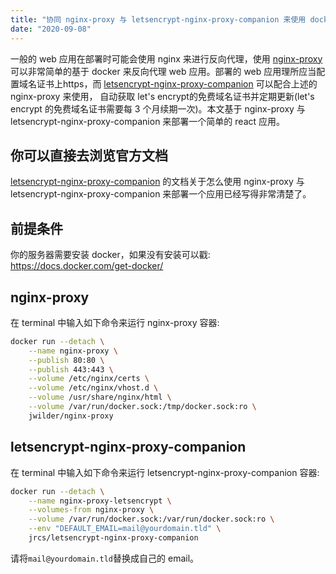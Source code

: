 ```yaml
---
title: "协同 nginx-proxy 与 letsencrypt-nginx-proxy-companion 来使用 docker 部署 web 应用"
date: "2020-09-08"
---
```

一般的 web 应用在部署时可能会使用 nginx 来进行反向代理，使用 [nginx-proxy](https://github.com/nginx-proxy/nginx-proxy) 可以非常简单的基于 docker 来反向代理 web 应用。部署的 web 应用理所应当配置域名证书上https，而 [letsencrypt-nginx-proxy-companion](https://github.com/nginx-proxy/docker-letsencrypt-nginx-proxy-companion) 可以配合上述的 nginx-proxy 来使用， 自动获取 let's encrypt的免费域名证书并定期更新(let's encrypt 的免费域名证书需要每 3 个月续期一次)。本文基于 nginx-proxy 与 letsencrypt-nginx-proxy-companion 来部署一个简单的 react 应用。

## 你可以直接去浏览官方文档
[letsencrypt-nginx-proxy-companion](https://github.com/nginx-proxy/docker-letsencrypt-nginx-proxy-companion) 的文档关于怎么使用 nginx-proxy 与 letsencrypt-nginx-proxy-companion 来部署一个应用已经写得非常清楚了。

## 前提条件
你的服务器需要安装 docker，如果没有安装可以戳: https://docs.docker.com/get-docker/

## nginx-proxy
在 terminal 中输入如下命令来运行 nginx-proxy 容器: 
```bash
docker run --detach \
    --name nginx-proxy \
    --publish 80:80 \
    --publish 443:443 \
    --volume /etc/nginx/certs \
    --volume /etc/nginx/vhost.d \
    --volume /usr/share/nginx/html \
    --volume /var/run/docker.sock:/tmp/docker.sock:ro \
    jwilder/nginx-proxy
```
##  letsencrypt-nginx-proxy-companion
在 terminal 中输入如下命令来运行 letsencrypt-nginx-proxy-companion 容器: 
```bash
docker run --detach \
    --name nginx-proxy-letsencrypt \
    --volumes-from nginx-proxy \
    --volume /var/run/docker.sock:/var/run/docker.sock:ro \
    --env "DEFAULT_EMAIL=mail@yourdomain.tld" \
    jrcs/letsencrypt-nginx-proxy-companion
```
请将`mail@yourdomain.tld`替换成自己的 email。
